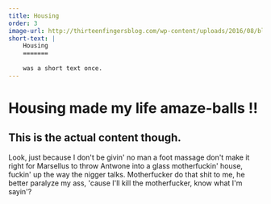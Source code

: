 ```yaml
---
title: Housing
order: 3
image-url: http://thirteenfingersblog.com/wp-content/uploads/2016/08/blair-breitenstein.jpeg
short-text: |
    Housing
    =======
    
    was a short text once.
---
```


# Housing made my life amaze-balls !!

## This is the actual content though.

Look, just because I don't be givin' no man a foot massage don't make it right for Marsellus to throw Antwone into a glass motherfuckin' house, fuckin' up the way the nigger talks. Motherfucker do that shit to me, he better paralyze my ass, 'cause I'll kill the motherfucker, know what I'm sayin'?
